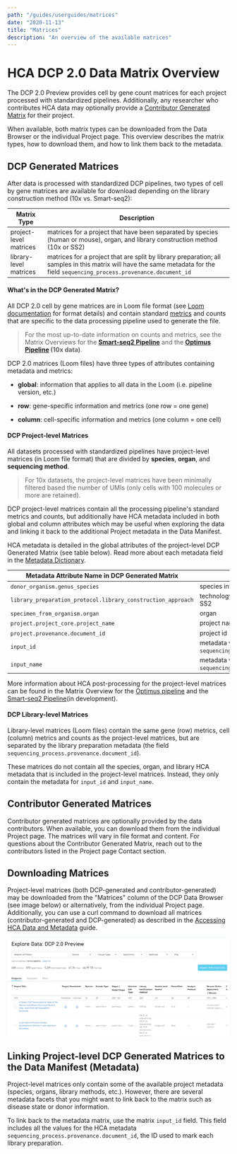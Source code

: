 ```yaml
---
path: "/guides/userguides/matrices"
date: "2020-11-13"
title: "Matrices"
description: "An overview of the available matrices"
---
```


# HCA DCP 2.0 Data Matrix Overview 

The DCP 2.0 Preview provides cell by gene count matrices for each project processed with standardized pipelines. Additionally, any researcher who contributes HCA data may optionally provide a [Contributor Generated Matrix](#contributor-generated-matrices) for their project. 

When available, both matrix types can be downloaded from the Data Browser or the individual Project page. This overview describes the matrix types, how to download them, and how to link them back to the metadata.

## DCP Generated Matrices
After data is processed with standardized DCP pipelines, two types of cell by gene matrices are available for download depending on the library construction method (10x vs. Smart-seq2):

| Matrix Type | Description |
| --- | --- |
| project-level matrices | matrices for a project that have been separated by species (human or mouse), organ, and library construction method (10x or SS2) |
| library-level matrices | matrices for a project that are split by library preparation; all samples in this matrix will have the same metadata for the field `sequencing_process.provenance.document_id` |


#### What's in the DCP Generated Matrix? 

All DCP 2.0 cell by gene matrices are in Loom file format (see [Loom documentation](http://linnarssonlab.org/loompy/index.html#) for format details) and contain standard [metrics](/pipelines/hca-pipelines/data-processing-pipelines/qc-metrics) and counts that are specific to the data processing pipeline used to generate the file. 

> For the most up-to-date information on counts and metrics, see the Matrix Overviews for the **[Smart-seq2 Pipeline](https://broadinstitute.github.io/warp/documentation/Pipelines/Smart-seq2_Multi_Sample_Pipeline/Loom_schema.html)** and the **[Optimus Pipeline](https://broadinstitute.github.io/warp/documentation/Pipelines/Optimus_Pipeline/Loom_schema.html) (10x data)**.

DCP 2.0 matrices (Loom files) have three types of attributes containing metadata and metrics:
- **global**: information that applies to all data in the Loom (i.e. pipeline version, etc.)

- **row**: gene-specific information and metrics (one row = one gene)

- **column**: cell-specific information and metrics (one column = one cell)


#### DCP Project-level Matrices
All datasets processed with standardized pipelines have project-level matrices (in Loom file format) that are divided by **species**, **organ**, and **sequencing method**. 

> For 10x datasets, the project-level matrices have been minimally filtered based the number of UMIs (only cells with 100 molecules or more are retained).

DCP project-level matrices contain all the processing pipeline's standard metrics and counts, but additionally have HCA metadata included in both global and column attributes which may be useful when exploring the data and linking it back to the additional Project metadata in the Data Manifest. 

HCA metadata is detailed in the global attributes of the project-level DCP Generated Matrix (see table below). Read more about each metadata field in the [Metadata Dictionary](/metadata/). 

| Metadata Attribute Name in DCP Generated Matrix | Metadata Description | 
| --- | --- |
| `donor_organism.genus_species` | species information; human or mouse |
| `library_preparation_protocol.library_construction_approach` | technology used for library preparation, i.e 10x or SS2 |
| `specimen_from_organism.organ` | organ |	
| `project.project_core.project_name` | project name |
| `project.provenance.document_id` | project id |
| `input_id` | metadata values for  `sequencing_process.provenance.document_id` |
| `input_name` | metadata values for `sequencing_input.biomaterial_core.biomaterial_id` |

More information about HCA post-processing for the project-level matrices can be found in the Matrix Overview for the [Optimus pipeline](https://broadinstitute.github.io/warp/documentation/Pipelines/Optimus_Pipeline/Loom_schema.html#hca-data-coordination-platform-matrix-processing) and the [Smart-seq2 Pipeline](https://broadinstitute.github.io/warp/documentation/Pipelines/Smart-seq2_Multi_Sample_Pipeline/Loom_schema.html#table-2-column-attributes-cell-metrics)(in development). 

#### DCP Library-level Matrices 
Library-level matrices (Loom files) contain the same gene (row) metrics, cell (column) metrics and counts as the project-level matrices, but are separated by the library preparation metadata (the field `sequencing_process.provenance.document_id`).

These matrices do not contain all the species, organ, and library HCA metadata that is included in the project-level matrices. Instead, they only contain the metadata for `input_id` and `input_name`. 

## Contributor Generated Matrices
Contributor generated matrices are optionally provided by the data contributors. When available, you can download them from the individual Project page. The matrices will vary in file format and content. For questions about the Contributor Generated Matrix, reach out to the contributors listed in the Project page Contact section.

## Downloading Matrices
Project-level matrices (both DCP-generated and contributor-generated) may be downloaded from the "Matrices" column of the DCP Data Browser (see image below) or alternatively, from the individual Project page. Additionally, you can use a curl command to download all matrices (contributor-generated and DCP-generated) as described in the [Accessing HCA Data and Metadata](https://data.humancellatlas.org/guides/quick-start-guide) guide.

![Browsing Projects in the Data Explorer](../_images/explore_dcp_2.png "Exploring Projects")

## Linking Project-level DCP Generated Matrices to the Data Manifest (Metadata)
Project-level matrices only contain some of the available project metadata (species, organs, library methods, etc.). However, there are several metadata facets that you might want to link back to the matrix such as disease state or donor information. 

To link back to the metadata matrix, use the matrix `input_id` field. This field includes all the values for the HCA metadata `sequencing_process.provenance.document_id`, the ID used to mark each library preparation. 



